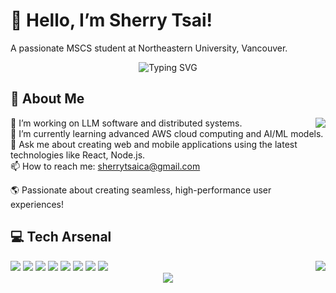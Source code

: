 # 👋 Hello, I’m Sherry Tsai!
A passionate MSCS student at Northeastern University, Vancouver.

<div align="center">
  <img src="https://readme-typing-svg.herokuapp.com?font=Fira+Code&size=25&duration=3000&pause=1000&color=5CBDD8&center=true&vCenter=true&width=435&lines=Full-Stack+Developer" alt="Typing SVG" />
</div>


## 🚀 About Me

<img align="right" src="https://github-readme-stats.vercel.app/api?username=sthh-hub&show_icons=true&count_private=true&theme=radical&icon_color=5CBDD8&bg_color=30,e96443,904e95&title_color=fff&text_color=fff&hide_border=true&include_all_commits=true&custom_title=Sherry's+GitHub+Stats">

 🔭 I’m working on LLM software and distributed systems. <br>
 🌱 I’m currently learning advanced AWS cloud computing and AI/ML models. <br>
 💬 Ask me about creating web and mobile applications using the latest technologies like React, Node.js. <br>
 📫 How to reach me: sherrytsaica@gmail.com <br>

 🌎 Passionate about creating seamless, high-performance user experiences! 

## 💻 Tech Arsenal

<img align="right" src="https://github-readme-stats.vercel.app/api/top-langs/?username=sthh-hub&layout=compact&theme=radical&icon_color=5CBDD8&bg_color=30,e96443,904e95&title_color=fff&text_color=fff&hide_border=true">

<div align="left">
  <img src="https://img.shields.io/badge/-Python-3776AB?style=for-the-badge&logo=python&logoColor=white" />
  <img src="https://img.shields.io/badge/-Java-007396?style=for-the-badge&logo=java&logoColor=white" />
  <img src="https://img.shields.io/badge/-JavaScript-F7DF1E?style=for-the-badge&logo=javascript&logoColor=black" />
  <img src="https://img.shields.io/badge/-TypeScript-3178C6?style=for-the-badge&logo=typescript&logoColor=white" />
  <img src="https://img.shields.io/badge/-React-61DAFB?style=for-the-badge&logo=react&logoColor=black" />
  <img src="https://img.shields.io/badge/-Node.js-339933?style=for-the-badge&logo=node.js&logoColor=white" />
  <img src="https://img.shields.io/badge/-Docker-2496ED?style=for-the-badge&logo=docker&logoColor=white" />
  <img src="https://img.shields.io/badge/-AWS-232F3E?style=for-the-badge&logo=amazon-aws&logoColor=white" />
</div>


<div align="center">
  <img src="https://github-profile-trophy.vercel.app/?username=sthh-hub&theme=radical&no-frame=true&no-bg=true&margin-w=4&row=1" />
</div>

